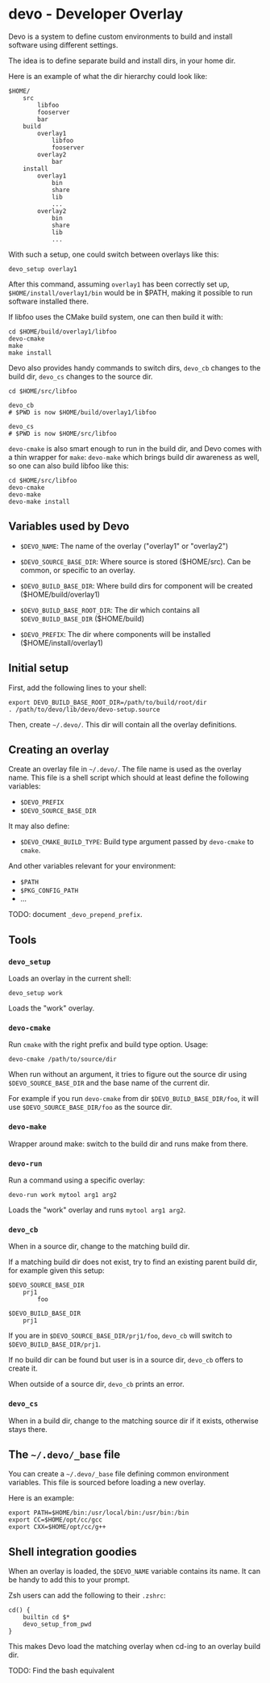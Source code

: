 # devo - Developer Overlay

Devo is a system to define custom environments to build and install software
using different settings.

The idea is to define separate build and install dirs, in your home dir.

Here is an example of what the dir hierarchy could look like:

    $HOME/
        src
            libfoo
            fooserver
            bar
        build
            overlay1
                libfoo
                fooserver
            overlay2
                bar
        install
            overlay1
                bin
                share
                lib
                ...
            overlay2
                bin
                share
                lib
                ...

With such a setup, one could switch between overlays like this:

    devo_setup overlay1

After this command, assuming `overlay1` has been correctly set up,
`$HOME/install/overlay1/bin` would be in $PATH, making it possible to run
software installed there.

If libfoo uses the CMake build system, one can then build it with:

    cd $HOME/build/overlay1/libfoo
    devo-cmake
    make
    make install

Devo also provides handy commands to switch dirs, `devo_cb` changes to the build
dir, `devo_cs` changes to the source dir.

    cd $HOME/src/libfoo

    devo_cb
    # $PWD is now $HOME/build/overlay1/libfoo

    devo_cs
    # $PWD is now $HOME/src/libfoo

`devo-cmake` is also smart enough to run in the build dir, and Devo comes with a
thin wrapper for `make`: `devo-make` which brings build dir awareness as well,
so one can also build libfoo like this:

    cd $HOME/src/libfoo
    devo-cmake
    devo-make
    devo-make install

## Variables used by Devo

- `$DEVO_NAME`: The name of the overlay ("overlay1" or "overlay2")

- `$DEVO_SOURCE_BASE_DIR`: Where source is stored ($HOME/src). Can be common, or
specific to an overlay.

- `$DEVO_BUILD_BASE_DIR`: Where build dirs for component will be created
($HOME/build/overlay1)

- `$DEVO_BUILD_BASE_ROOT_DIR`: The dir which contains all `$DEVO_BUILD_BASE_DIR`
($HOME/build)

- `$DEVO_PREFIX`: The dir where components will be installed
  ($HOME/install/overlay1)

## Initial setup

First, add the following lines to your shell:

    export DEVO_BUILD_BASE_ROOT_DIR=/path/to/build/root/dir
    . /path/to/devo/lib/devo/devo-setup.source

Then, create `~/.devo/`. This dir will contain all the overlay definitions.

## Creating an overlay

Create an overlay file in `~/.devo/`. The file name is used as the overlay name.
This file is a shell script which should at least define the following
variables:

- `$DEVO_PREFIX`
- `$DEVO_SOURCE_BASE_DIR`

It may also define:

- `$DEVO_CMAKE_BUILD_TYPE`: Build type argument passed by `devo-cmake` to `cmake`.

And other variables relevant for your environment:

- `$PATH`
- `$PKG_CONFIG_PATH`
- ...

TODO: document `_devo_prepend_prefix`.

## Tools

### `devo_setup`

Loads an overlay in the current shell:

    devo_setup work

Loads the "work" overlay.

### `devo-cmake`

Run `cmake` with the right prefix and build type option. Usage:

    devo-cmake /path/to/source/dir

When run without an argument, it tries to figure out the source dir using
`$DEVO_SOURCE_BASE_DIR` and the base name of the current dir.

For example if you run `devo-cmake` from dir `$DEVO_BUILD_BASE_DIR/foo`, it
will use `$DEVO_SOURCE_BASE_DIR/foo` as the source dir.

### `devo-make`

Wrapper around make: switch to the build dir and runs make from there.

### `devo-run`

Run a command using a specific overlay:

    devo-run work mytool arg1 arg2

Loads the "work" overlay and runs `mytool arg1 arg2`.

### `devo_cb`

When in a source dir, change to the matching build dir.

If a matching build dir does not exist, try to find an existing parent build
dir, for example given this setup:

    $DEVO_SOURCE_BASE_DIR
        prj1
            foo

    $DEVO_BUILD_BASE_DIR
        prj1

If you are in `$DEVO_SOURCE_BASE_DIR/prj1/foo`, `devo_cb` will switch to
`$DEVO_BUILD_BASE_DIR/prj1`.

If no build dir can be found but user is in a source dir, `devo_cb` offers to
create it.

When outside of a source dir, `devo_cb` prints an error.

### `devo_cs`

When in a build dir, change to the matching source dir if it exists, otherwise
stays there.

## The `~/.devo/_base` file

You can create a `~/.devo/_base` file defining common environment variables.
This file is sourced before loading a new overlay.

Here is an example:

    export PATH=$HOME/bin:/usr/local/bin:/usr/bin:/bin
    export CC=$HOME/opt/cc/gcc
    export CXX=$HOME/opt/cc/g++

## Shell integration goodies

When an overlay is loaded, the `$DEVO_NAME` variable contains its name. It can
be handy to add this to your prompt.

Zsh users can add the following to their `.zshrc`:

    cd() {
        builtin cd $*
        devo_setup_from_pwd
    }

This makes Devo load the matching overlay when cd-ing to an overlay build dir.

TODO: Find the bash equivalent

